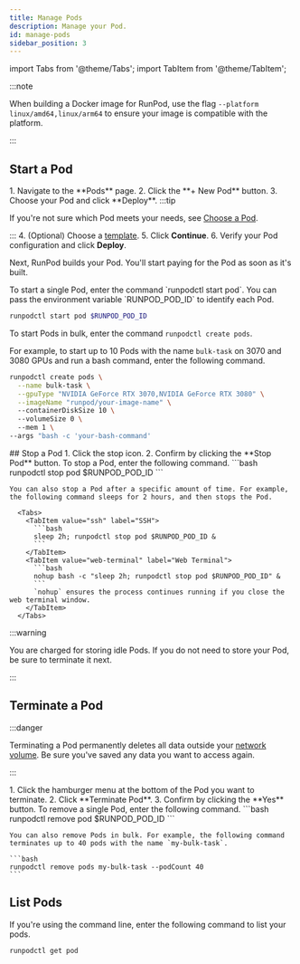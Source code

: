 ```yaml
---
title: Manage Pods
description: Manage your Pod.
id: manage-pods
sidebar_position: 3
---
```


import Tabs from '@theme/Tabs';
import TabItem from '@theme/TabItem';

:::note

When building a Docker image for RunPod, use the flag `--platform linux/amd64,linux/arm64` to ensure your image is compatible with the platform.

:::

## Start a Pod

<Tabs groupId="interface">

<TabItem value="web-ui" label="Web" default>
  1. Navigate to the **Pods** page.
  2. Click the **+ New Pod** button.
  3. Choose your Pod and click **Deploy**.
  :::tip

If you're not sure which Pod meets your needs, see [Choose a Pod](/pods/choose-a-pod).

:::
4. (Optional) Choose a [template](/pods/templates/overview).
5. Click **Continue**.
6. Verify your Pod configuration and click **Deploy**.

Next, RunPod builds your Pod. You'll start paying for the Pod as soon as it's built.
</TabItem>

<TabItem value="cli" label="Command line">
  To start a single Pod, enter the command `runpodctl start pod`. You can pass the environment variable `RUNPOD_POD_ID` to identify each Pod.

```bash
runpodctl start pod $RUNPOD_POD_ID
```

To start Pods in bulk, enter the command `runpodctl create pods`.

For example, to start up to 10 Pods with the name `bulk-task` on 3070 and 3080 GPUs and run a bash command, enter the following command.

```bash
runpodctl create pods \
  --name bulk-task \
  --gpuType "NVIDIA GeForce RTX 3070,NVIDIA GeForce RTX 3080" \
  --imageName "runpod/your-image-name" \ 
  --containerDiskSize 10 \ 
  --volumeSize 0 \ 
  --mem 1 \
--args "bash -c 'your-bash-command'
```

</TabItem>
</Tabs>
## Stop a Pod

<Tabs groupId="interface">

<TabItem value="web-ui" label="Web" default>
  1. Click the stop icon.
  2. Confirm by clicking the **Stop Pod** button.
  </TabItem>

<TabItem value="cli" label="Command line">
    To stop a Pod, enter the following command.
    ```bash
    runpodctl stop pod $RUNPOD_POD_ID
    ```

    You can also stop a Pod after a specific amount of time. For example, the following command sleeps for 2 hours, and then stops the Pod.

      <Tabs>
        <TabItem value="ssh" label="SSH">
          ```bash
          sleep 2h; runpodctl stop pod $RUNPOD_POD_ID &
          ```
        </TabItem>
        <TabItem value="web-terminal" label="Web Terminal">
          ```bash
          nohup bash -c "sleep 2h; runpodctl stop pod $RUNPOD_POD_ID" &          
          ```
          `nohup` ensures the process continues running if you close the web terminal window.
        </TabItem>
      </Tabs>

</TabItem>

</Tabs>

:::warning

You are charged for storing idle Pods. If you do not need to store your Pod, be sure to terminate it next.

:::

## Terminate a Pod

:::danger

Terminating a Pod permanently deletes all data outside your [network volume](/pods/network-storage/create-network-volume). Be sure you've saved any data you want to access again.

:::

<Tabs groupId="interface">

<TabItem value="web-ui" label="Web" default>
    1. Click the hamburger menu at the bottom of the Pod you want to terminate.
    2. Click **Terminate Pod**.
    3. Confirm by clicking the **Yes** button.
  </TabItem>

<TabItem value="cli" label="Command line">
    To remove a single Pod, enter the following command.
    ```bash
    runpodctl remove pod $RUNPOD_POD_ID
    ```

    You can also remove Pods in bulk. For example, the following command terminates up to 40 pods with the name `my-bulk-task`.

    ```bash
    runpodctl remove pods my-bulk-task --podCount 40
    ```

</TabItem>

</Tabs>

## List Pods

If you're using the command line, enter the following command to list your pods.

```bash
runpodctl get pod
```

